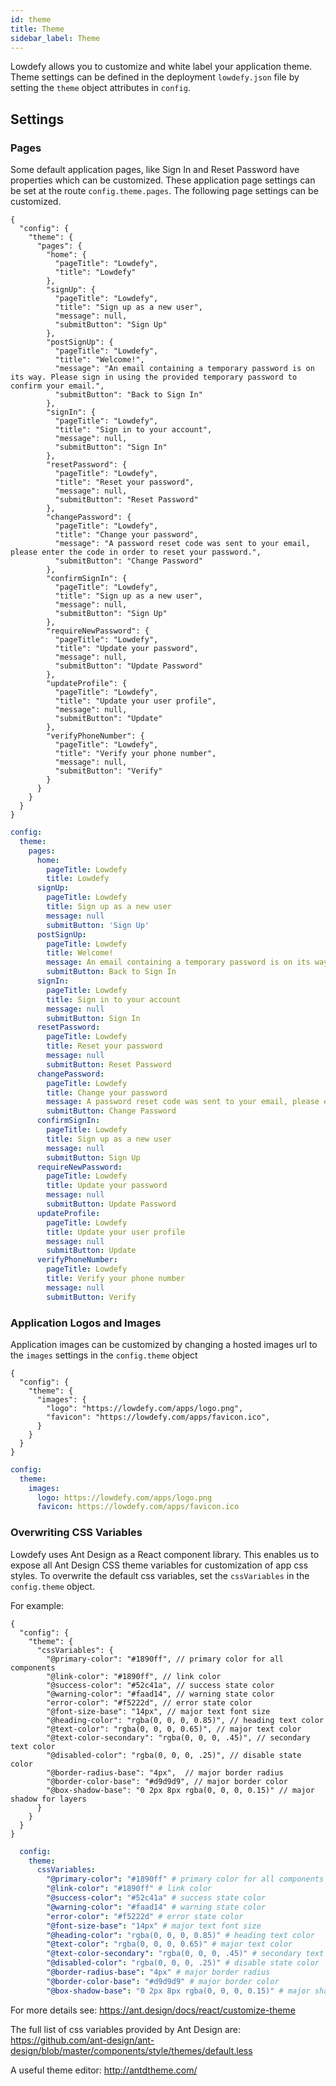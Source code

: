 ```yaml
---
id: theme
title: Theme
sidebar_label: Theme
---
```


Lowdefy allows you to customize and white label your application theme. Theme settings can be defined in the deployment `lowdefy.json` file by setting the `theme` object attributes in `config`.

## Settings

### Pages

Some default application pages, like Sign In and Reset Password have properties which can be customized. These application page settings can be set at the route `config.theme.pages`. The following page settings can be customized.
<!--DOCUSAURUS_CODE_TABS-->
<!--JSON-->
```json5
{
  "config": {
    "theme": {
      "pages": {
        "home": {
          "pageTitle": "Lowdefy",
          "title": "Lowdefy"
        },
        "signUp": {
          "pageTitle": "Lowdefy",
          "title": "Sign up as a new user",
          "message": null,
          "submitButton": "Sign Up"
        },
        "postSignUp": {
          "pageTitle": "Lowdefy",
          "title": "Welcome!",
          "message": "An email containing a temporary password is on its way. Please sign in using the provided temporary password to confirm your email.",
          "submitButton": "Back to Sign In"
        },
        "signIn": {
          "pageTitle": "Lowdefy",
          "title": "Sign in to your account",
          "message": null,
          "submitButton": "Sign In"
        },
        "resetPassword": {
          "pageTitle": "Lowdefy",
          "title": "Reset your password",
          "message": null,
          "submitButton": "Reset Password"
        },
        "changePassword": {
          "pageTitle": "Lowdefy",
          "title": "Change your password",
          "message": "A password reset code was sent to your email, please enter the code in order to reset your password.",
          "submitButton": "Change Password"
        },
        "confirmSignIn": {
          "pageTitle": "Lowdefy",
          "title": "Sign up as a new user",
          "message": null,
          "submitButton": "Sign Up"
        },
        "requireNewPassword": {
          "pageTitle": "Lowdefy",
          "title": "Update your password",
          "message": null,
          "submitButton": "Update Password"
        },
        "updateProfile": {
          "pageTitle": "Lowdefy",
          "title": "Update your user profile",
          "message": null,
          "submitButton": "Update"
        },
        "verifyPhoneNumber": {
          "pageTitle": "Lowdefy",
          "title": "Verify your phone number",
          "message": null,
          "submitButton": "Verify"
        }
      }
    }
  }
}
```
<!--YAML-->
```yaml
config:
  theme:
    pages:
      home:
        pageTitle: Lowdefy
        title: Lowdefy
      signUp:
        pageTitle: Lowdefy
        title: Sign up as a new user
        message: null
        submitButton: 'Sign Up'
      postSignUp:
        pageTitle: Lowdefy
        title: Welcome!
        message: An email containing a temporary password is on its way. Please sign in using the provided temporary password to confirm your email.
        submitButton: Back to Sign In
      signIn:
        pageTitle: Lowdefy
        title: Sign in to your account
        message: null
        submitButton: Sign In
      resetPassword:
        pageTitle: Lowdefy
        title: Reset your password
        message: null
        submitButton: Reset Password
      changePassword:
        pageTitle: Lowdefy
        title: Change your password
        message: A password reset code was sent to your email, please enter the code in order to reset your password.
        submitButton: Change Password
      confirmSignIn:
        pageTitle: Lowdefy
        title: Sign up as a new user
        message: null
        submitButton: Sign Up
      requireNewPassword:
        pageTitle: Lowdefy
        title: Update your password
        message: null
        submitButton: Update Password
      updateProfile:
        pageTitle: Lowdefy
        title: Update your user profile
        message: null
        submitButton: Update
      verifyPhoneNumber:
        pageTitle: Lowdefy
        title: Verify your phone number
        message: null
        submitButton: Verify
```
<!--END_DOCUSAURUS_CODE_TABS-->


### Application Logos and Images

Application images can be customized by changing a hosted images url to the `images` settings in the `config.theme` object

<!--DOCUSAURUS_CODE_TABS-->
<!--JSON-->
```json5
{
  "config": {
    "theme": {
      "images": {
        "logo": "https://lowdefy.com/apps/logo.png",
        "favicon": "https://lowdefy.com/apps/favicon.ico",
      }
    }
  }
}
```
<!--YAML-->
```yaml
config:
  theme:
    images:
      logo: https://lowdefy.com/apps/logo.png
      favicon: https://lowdefy.com/apps/favicon.ico
```
<!--END_DOCUSAURUS_CODE_TABS-->

### Overwriting CSS Variables

Lowdefy uses Ant Design as a React component library. This enables us to expose all Ant Design CSS theme variables for customization of app css styles. To overwrite the default css variables, set the `cssVariables` in the `config.theme` object. 

For example:
<!--DOCUSAURUS_CODE_TABS-->
<!--JSON-->
```json5
{
  "config": {
    "theme": {
      "cssVariables": {
        "@primary-color": "#1890ff", // primary color for all components
        "@link-color": "#1890ff", // link color
        "@success-color": "#52c41a", // success state color
        "@warning-color": "#faad14", // warning state color
        "error-color": "#f5222d", // error state color
        "@font-size-base": "14px", // major text font size
        "@heading-color": "rgba(0, 0, 0, 0.85)", // heading text color
        "@text-color": "rgba(0, 0, 0, 0.65)", // major text color
        "@text-color-secondary": "rgba(0, 0, 0, .45)", // secondary text color
        "@disabled-color": "rgba(0, 0, 0, .25)", // disable state color
        "@border-radius-base": "4px",  // major border radius
        "@border-color-base": "#d9d9d9", // major border color
        "@box-shadow-base": "0 2px 8px rgba(0, 0, 0, 0.15)" // major shadow for layers
      }
    }
  }
}
```
<!--YAML-->
```yaml
  config:
    theme:
      cssVariables: 
        "@primary-color": "#1890ff" # primary color for all components
        "@link-color": "#1890ff" # link color
        "@success-color": "#52c41a" # success state color
        "@warning-color": "#faad14" # warning state color
        "error-color": "#f5222d" # error state color
        "@font-size-base": "14px" # major text font size
        "@heading-color": "rgba(0, 0, 0, 0.85)" # heading text color
        "@text-color": "rgba(0, 0, 0, 0.65)" # major text color
        "@text-color-secondary": "rgba(0, 0, 0, .45)" # secondary text color
        "@disabled-color": "rgba(0, 0, 0, .25)" # disable state color
        "@border-radius-base": "4px" # major border radius
        "@border-color-base": "#d9d9d9" # major border color
        "@box-shadow-base": "0 2px 8px rgba(0, 0, 0, 0.15)" # major shadow for layers
```
<!--END_DOCUSAURUS_CODE_TABS-->


For more details see:
https://ant.design/docs/react/customize-theme

The full list of css variables provided by Ant Design are:
https://github.com/ant-design/ant-design/blob/master/components/style/themes/default.less

A useful theme editor:
http://antdtheme.com/